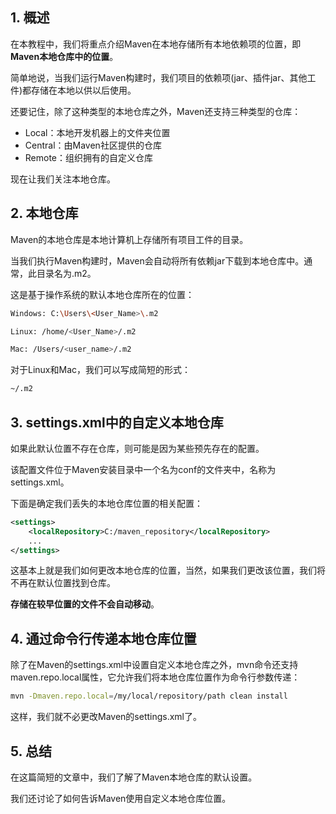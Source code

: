 ## 1. 概述

在本教程中，我们将重点介绍Maven在本地存储所有本地依赖项的位置，即**Maven本地仓库中的位置**。

简单地说，当我们运行Maven构建时，我们项目的依赖项(jar、插件jar、其他工件)都存储在本地以供以后使用。

还要记住，除了这种类型的本地仓库之外，Maven还支持三种类型的仓库：

-   Local：本地开发机器上的文件夹位置
-   Central：由Maven社区提供的仓库
-   Remote：组织拥有的自定义仓库

现在让我们关注本地仓库。

## 2. 本地仓库

Maven的本地仓库是本地计算机上存储所有项目工件的目录。

当我们执行Maven构建时，Maven会自动将所有依赖jar下载到本地仓库中。通常，此目录名为.m2。

这是基于操作系统的默认本地仓库所在的位置：

```bash
Windows: C:\Users\<User_Name>\.m2
```

```bash
Linux: /home/<User_Name>/.m2
```

```bash
Mac: /Users/<user_name>/.m2
```

对于Linux和Mac，我们可以写成简短的形式：

```bash
~/.m2
```

## 3. settings.xml中的自定义本地仓库

如果此默认位置不存在仓库，则可能是因为某些预先存在的配置。

该配置文件位于Maven安装目录中一个名为conf的文件夹中，名称为settings.xml。

下面是确定我们丢失的本地仓库位置的相关配置：

```xml
<settings>
    <localRepository>C:/maven_repository</localRepository>
    ...
</settings>
```

这基本上就是我们如何更改本地仓库的位置，当然，如果我们更改该位置，我们将不再在默认位置找到仓库。

**存储在较早位置的文件不会自动移动**。

## 4. 通过命令行传递本地仓库位置

除了在Maven的settings.xml中设置自定义本地仓库之外，mvn命令还支持maven.repo.local属性，它允许我们将本地仓库位置作为命令行参数传递：

```bash
mvn -Dmaven.repo.local=/my/local/repository/path clean install
```

这样，我们就不必更改Maven的settings.xml了。

## 5. 总结

在这篇简短的文章中，我们了解了Maven本地仓库的默认设置。

我们还讨论了如何告诉Maven使用自定义本地仓库位置。